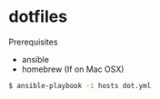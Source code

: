 dotfiles
========


Prerequisites

- ansible
- homebrew (If on Mac OSX)

```bash
$ ansible-playbook -i hosts dot.yml
```
